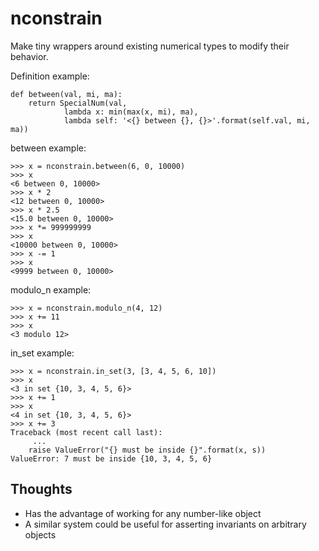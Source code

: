 # nconstrain

Make tiny wrappers around existing numerical types to modify their behavior.

Definition example:

    def between(val, mi, ma):
        return SpecialNum(val,
                lambda x: min(max(x, mi), ma),
                lambda self: '<{} between {}, {}>'.format(self.val, mi, ma))
                
between example:

    >>> x = nconstrain.between(6, 0, 10000)
    >>> x
    <6 between 0, 10000>
    >>> x * 2
    <12 between 0, 10000>
    >>> x * 2.5
    <15.0 between 0, 10000>
    >>> x *= 999999999
    >>> x
    <10000 between 0, 10000>
    >>> x -= 1
    >>> x
    <9999 between 0, 10000>
    
modulo_n example:

    >>> x = nconstrain.modulo_n(4, 12)
    >>> x += 11
    >>> x
    <3 modulo 12>

in_set example:

    >>> x = nconstrain.in_set(3, [3, 4, 5, 6, 10])
    >>> x
    <3 in set {10, 3, 4, 5, 6}>
    >>> x += 1
    >>> x
    <4 in set {10, 3, 4, 5, 6}>
    >>> x += 3
    Traceback (most recent call last):
         ...
        raise ValueError("{} must be inside {}".format(x, s))
    ValueError: 7 must be inside {10, 3, 4, 5, 6}

## Thoughts

- Has the advantage of working for any number-like object
- A similar system could be useful for asserting invariants on arbitrary objects
